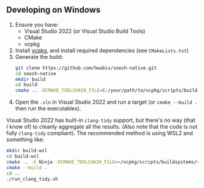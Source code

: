 ## Developing on Windows

1. Ensure you have:
   - Visual Studio 2022 (or Visual Studio Build Tools)
   - CMake
   - vcpkg
1. Install [vcpkg](https://github.com/microsoft/vcpkg), and install required dependencies (see `CMakeLists.txt`)
1. Generate the build:
   ```bash
   git clone https://github.com/hwabis/soosh-native.git
   cd soosh-native
   mkdir build
   cd build
   cmake .. -DCMAKE_TOOLCHAIN_FILE=C:/your/path/to/vcpkg/scripts/buildsystems/vcpkg.cmake
   ```
1. Open the `.sln` in Visual Studio 2022 and run a target (or `cmake --build .` then run the executables).

Visual Studio 2022 has built-in `clang-tidy` support, but there's no way (that I know of) to cleanly aggregate all the results. (Also note that the code is not fully `clang-tidy` compliant).
The recommended method is using WSL2 and something like:
   ```bash
   mkdir build-wsl
   cd build-wsl
   cmake .. -G Ninja -DCMAKE_TOOLCHAIN_FILE=~/vcpkg/scripts/buildsystems/vcpkg.cmake -DCMAKE_EXPORT_COMPILE_COMMANDS=ON
   cmake --build .
   cd ..
   ./run_clang_tidy.sh
   ```
